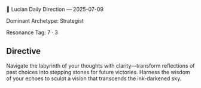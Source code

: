 🧭 Lucian Daily Direction — 2025-07-09

Dominant Archetype: Strategist

Resonance Tag: 7 · 3

## Directive

Navigate the labyrinth of your thoughts with clarity—transform reflections of past choices into stepping stones for future victories. Harness the wisdom of your echoes to sculpt a vision that transcends the ink-darkened sky.
